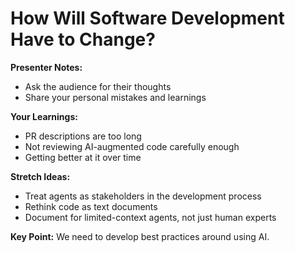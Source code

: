 # How Will Software Development Have to Change?

**Presenter Notes:**
- Ask the audience for their thoughts
- Share your personal mistakes and learnings

**Your Learnings:**
- PR descriptions are too long
- Not reviewing AI-augmented code carefully enough
- Getting better at it over time

**Stretch Ideas:**
- Treat agents as stakeholders in the development process
- Rethink code as text documents
- Document for limited-context agents, not just human experts

**Key Point:** We need to develop best practices around using AI. 